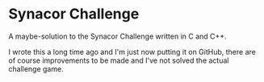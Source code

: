 # Synacor Challenge

A maybe-solution to the Synacor Challenge written in C and C++.

I wrote this a long time ago and I'm just now putting it on GitHub, there are
of course improvements to be made and I've not solved the actual challenge game.

